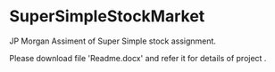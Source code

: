 # SuperSimpleStockMarket

JP Morgan Assiment of Super Simple stock assignment.

Please download file 'Readme.docx'  and refer it for details of project .
